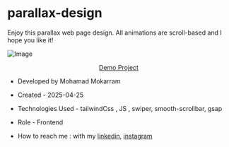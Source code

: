 # parallax-design

<p>Enjoy this parallax web page design. All animations are scroll-based and I hope you like it!</p>

![Image](https://github.com/user-attachments/assets/a6cb3bfe-75ca-4c1c-9f4c-f0e5631ad904)

<p align="center"><a href="https://mohamadmokarram.github.io/parallax-design/">Demo Project</a></p>

- Developed by Mohamad Mokarram

- Created - 2025-04-25

- Technologies Used -  tailwindCss , JS , swiper, smooth-scrollbar, gsap 

- Role - Frontend

- How to reach me : with my [linkedin](https://www.linkedin.com/in/mohamad-mokaram-05b873200/), [instagram](https://www.instagram.com/mokaram_frontdeveloper/)


